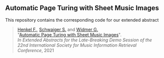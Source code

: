 ## Automatic Page Turing with Sheet Music Images

This repository contains the corresponding code for our extended abstract

>[Henkel F.](https://www.jku.at/en/institute-of-computational-perception/about-us/people/florian-henkel/),
> [Schwaiger S.](https://github.com/SchwaigerStephanie)  and 
>[Widmer G.](https://www.jku.at/en/institute-of-computational-perception/about-us/people/gerhard-widmer/) <br>
"[Automatic Page Turing with Sheet Music Images]()".<br>
*In Extended Abstracts for the Late-Breaking Demo Session of the 22nd International  Society for Music Information Retrieval Conference*, 2021